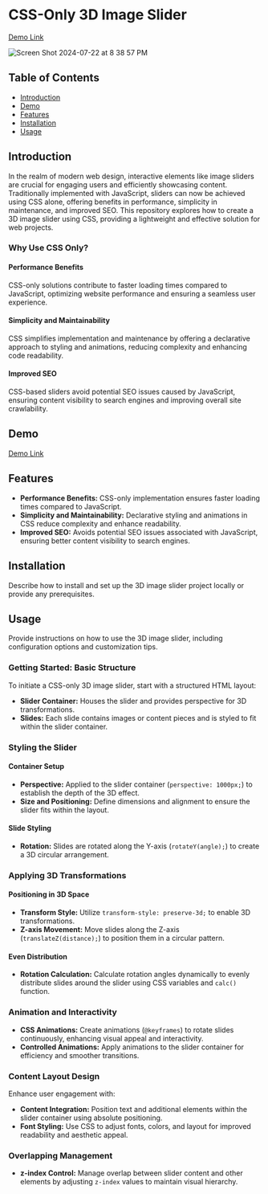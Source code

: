 # CSS-Only 3D Image Slider

[Demo Link](https://srilekhap27.github.io/3D-Image-Slider/)

![Screen Shot 2024-07-22 at 8 38 57 PM](https://github.com/user-attachments/assets/37256758-1568-4d35-8681-f83196b04798)


## Table of Contents

- [Introduction](#introduction)
- [Demo](#demo)
- [Features](#features)
- [Installation](#installation)
- [Usage](#usage)

## Introduction

In the realm of modern web design, interactive elements like image sliders are crucial for engaging users and efficiently showcasing content. Traditionally implemented with JavaScript, sliders can now be achieved using CSS alone, offering benefits in performance, simplicity in maintenance, and improved SEO. This repository explores how to create a 3D image slider using CSS, providing a lightweight and effective solution for web projects.

### Why Use CSS Only?

#### Performance Benefits
CSS-only solutions contribute to faster loading times compared to JavaScript, optimizing website performance and ensuring a seamless user experience.

#### Simplicity and Maintainability
CSS simplifies implementation and maintenance by offering a declarative approach to styling and animations, reducing complexity and enhancing code readability.

#### Improved SEO
CSS-based sliders avoid potential SEO issues caused by JavaScript, ensuring content visibility to search engines and improving overall site crawlability.

## Demo
[Demo Link](https://srilekhap27.github.io/3D-Image-Slider/)

## Features

- **Performance Benefits:** CSS-only implementation ensures faster loading times compared to JavaScript.
- **Simplicity and Maintainability:** Declarative styling and animations in CSS reduce complexity and enhance readability.
- **Improved SEO:** Avoids potential SEO issues associated with JavaScript, ensuring better content visibility to search engines.

## Installation

Describe how to install and set up the 3D image slider project locally or provide any prerequisites.

## Usage

Provide instructions on how to use the 3D image slider, including configuration options and customization tips.

### Getting Started: Basic Structure

To initiate a CSS-only 3D image slider, start with a structured HTML layout:
- **Slider Container:** Houses the slider and provides perspective for 3D transformations.
- **Slides:** Each slide contains images or content pieces and is styled to fit within the slider container.

### Styling the Slider

#### Container Setup
- **Perspective:** Applied to the slider container (`perspective: 1000px;`) to establish the depth of the 3D effect.
- **Size and Positioning:** Define dimensions and alignment to ensure the slider fits within the layout.

#### Slide Styling
- **Rotation:** Slides are rotated along the Y-axis (`rotateY(angle);`) to create a 3D circular arrangement.

### Applying 3D Transformations

#### Positioning in 3D Space
- **Transform Style:** Utilize `transform-style: preserve-3d;` to enable 3D transformations.
- **Z-axis Movement:** Move slides along the Z-axis (`translateZ(distance);`) to position them in a circular pattern.

#### Even Distribution
- **Rotation Calculation:** Calculate rotation angles dynamically to evenly distribute slides around the slider using CSS variables and `calc()` function.

### Animation and Interactivity

- **CSS Animations:** Create animations (`@keyframes`) to rotate slides continuously, enhancing visual appeal and interactivity.
- **Controlled Animations:** Apply animations to the slider container for efficiency and smoother transitions.

### Content Layout Design

Enhance user engagement with:
- **Content Integration:** Position text and additional elements within the slider container using absolute positioning.
- **Font Styling:** Use CSS to adjust fonts, colors, and layout for improved readability and aesthetic appeal.

### Overlapping Management

- **z-index Control:** Manage overlap between slider content and other elements by adjusting `z-index` values to maintain visual hierarchy.

